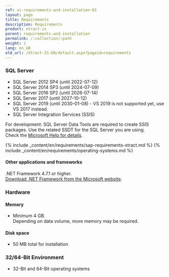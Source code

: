 ```yaml
---
ref: xi-requirements-and-installation-01
layout: page
title: Requirements
description: Requirements
product: xtract-is
parent: requirements-and-installation
permalink: /:collection/:path
weight: 1
lang: en_GB
old_url: /Xtract-IS-EN/default.aspx?pageid=requirements
---
```

### SQL Server<br/> 	

- SQL Server 2012 SP4 (until 2022-07-12)
- SQL Server 2014 SP3 (until 2024-07-09)
- SQL Server 2016 SP2 (until 2026-07-14)
- SQL Server 2017 (until 2027-10-12)
- SQL Server 2019 (until 2030-01-08) -  VS 2019 is not supported yet, use VS 2017 instead.
- SQL Server Integration Services (SSIS)

For development: SQL Server Data Tools are required to create SSIS packages. Use the related SSDT for the SQL Server you are using. <br>
Check the [Microsoft Help for details](https://docs.microsoft.com/en-us/sql/ssdt/download-sql-server-data-tools-ssdt?view=sql-server-ver15).


{% include _content/en/requirements/sap-requirements-xtract.md %}
{% include _content/en/requirements/operating-systems.md %}

#### Other applications and frameworks	
.NET Framework 4.7.1 or higher. <br>[Download .NET Framework from the Microsoft website](https://www.microsoft.com/en-us/download/details.aspx?id=56116).

### Hardware <br/>

#### Memory<br/> 	
- Minimum 4 GB.<br> Depending on data volume, more memory may be required.

#### Disk space<br/> 	
- 50 MB total for installation

### 32/64-Bit Environment<br/> 	
- 32-Bit and 64-Bit operating systems
